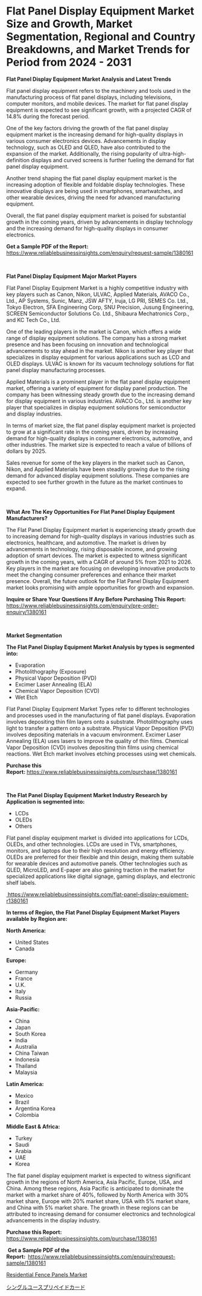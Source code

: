 <p><h1>Flat Panel Display Equipment Market Size and Growth, Market Segmentation, Regional and Country Breakdowns, and Market Trends for Period from 2024 -  2031</h1></p><p><strong>Flat Panel Display Equipment Market Analysis and Latest Trends</strong></p>
<p><p>Flat panel display equipment refers to the machinery and tools used in the manufacturing process of flat panel displays, including televisions, computer monitors, and mobile devices. The market for flat panel display equipment is expected to see significant growth, with a projected CAGR of 14.8% during the forecast period.</p><p>One of the key factors driving the growth of the flat panel display equipment market is the increasing demand for high-quality displays in various consumer electronics devices. Advancements in display technology, such as OLED and QLED, have also contributed to the expansion of the market. Additionally, the rising popularity of ultra-high-definition displays and curved screens is further fueling the demand for flat panel display equipment.</p><p>Another trend shaping the flat panel display equipment market is the increasing adoption of flexible and foldable display technologies. These innovative displays are being used in smartphones, smartwatches, and other wearable devices, driving the need for advanced manufacturing equipment.</p><p>Overall, the flat panel display equipment market is poised for substantial growth in the coming years, driven by advancements in display technology and the increasing demand for high-quality displays in consumer electronics.</p></p>
<p><strong>Get a Sample PDF of the Report:&nbsp;</strong> <a href="https://www.reliablebusinessinsights.com/enquiry/request-sample/1380161">https://www.reliablebusinessinsights.com/enquiry/request-sample/1380161</a></p>
<p>&nbsp;</p>
<p><strong>Flat Panel Display Equipment Major Market Players</strong></p>
<p><p>Flat Panel Display Equipment Market is a highly competitive industry with key players such as Canon, Nikon, ULVAC, Applied Materials, AVACO Co., Ltd., AP Systems, Sunic, Manz, JSW AFTY, Iruja, LG PRI, SEMES Co. Ltd., Tokyo Electron, SFA Engineering Corp, SNU Precision, Jusung Engineering, SCREEN Semiconductor Solutions Co. Ltd., Shibaura Mechatronics Corp., and KC Tech Co., Ltd.</p><p>One of the leading players in the market is Canon, which offers a wide range of display equipment solutions. The company has a strong market presence and has been focusing on innovation and technological advancements to stay ahead in the market. Nikon is another key player that specializes in display equipment for various applications such as LCD and OLED displays. ULVAC is known for its vacuum technology solutions for flat panel display manufacturing processes.</p><p>Applied Materials is a prominent player in the flat panel display equipment market, offering a variety of equipment for display panel production. The company has been witnessing steady growth due to the increasing demand for display equipment in various industries. AVACO Co., Ltd. is another key player that specializes in display equipment solutions for semiconductor and display industries.</p><p>In terms of market size, the flat panel display equipment market is projected to grow at a significant rate in the coming years, driven by increasing demand for high-quality displays in consumer electronics, automotive, and other industries. The market size is expected to reach a value of billions of dollars by 2025.</p><p>Sales revenue for some of the key players in the market such as Canon, Nikon, and Applied Materials have been steadily growing due to the rising demand for advanced display equipment solutions. These companies are expected to see further growth in the future as the market continues to expand.</p></p>
<p>&nbsp;</p>
<p><strong>What Are The Key Opportunities For Flat Panel Display Equipment Manufacturers?</strong></p>
<p><p>The Flat Panel Display Equipment market is experiencing steady growth due to increasing demand for high-quality displays in various industries such as electronics, healthcare, and automotive. The market is driven by advancements in technology, rising disposable income, and growing adoption of smart devices. The market is expected to witness significant growth in the coming years, with a CAGR of around 5% from 2021 to 2026. Key players in the market are focusing on developing innovative products to meet the changing consumer preferences and enhance their market presence. Overall, the future outlook for the Flat Panel Display Equipment market looks promising with ample opportunities for growth and expansion.</p></p>
<p><strong>Inquire or Share Your Questions If Any Before Purchasing This Report:</strong> <a href="https://www.reliablebusinessinsights.com/enquiry/pre-order-enquiry/1380161">https://www.reliablebusinessinsights.com/enquiry/pre-order-enquiry/1380161</a></p>
<p>&nbsp;</p>
<p><strong>Market Segmentation</strong></p>
<p><strong>The Flat Panel Display Equipment Market Analysis by types is segmented into:</strong></p>
<p><ul><li>Evaporation</li><li>Photolithography (Exposure)</li><li>Physical Vapor Deposition (PVD)</li><li>Excimer Laser Annealing (ELA)</li><li>Chemical Vapor Deposition (CVD)</li><li>Wet Etch</li></ul></p>
<p><p>Flat Panel Display Equipment Market Types refer to different technologies and processes used in the manufacturing of flat panel displays. Evaporation involves depositing thin film layers onto a substrate. Photolithography uses light to transfer a pattern onto a substrate. Physical Vapor Deposition (PVD) involves depositing materials in a vacuum environment. Excimer Laser Annealing (ELA) uses lasers to improve the quality of thin films. Chemical Vapor Deposition (CVD) involves depositing thin films using chemical reactions. Wet Etch market involves etching processes using wet chemicals.</p></p>
<p><strong>Purchase this Report:&nbsp;</strong><a href="https://www.reliablebusinessinsights.com/purchase/1380161">https://www.reliablebusinessinsights.com/purchase/1380161</a></p>
<p>&nbsp;</p>
<p><strong>The Flat Panel Display Equipment Market Industry Research by Application is segmented into:</strong></p>
<p><ul><li>LCDs</li><li>OLEDs</li><li>Others</li></ul></p>
<p><p>Flat panel display equipment market is divided into applications for LCDs, OLEDs, and other technologies. LCDs are used in TVs, smartphones, monitors, and laptops due to their high resolution and energy efficiency. OLEDs are preferred for their flexible and thin design, making them suitable for wearable devices and automotive panels. Other technologies such as QLED, MicroLED, and E-paper are also gaining traction in the market for specialized applications like digital signage, gaming displays, and electronic shelf labels.</p></p>
<p><a href="https://www.reliablebusinessinsights.com/flat-panel-display-equipment-r1380161">&nbsp;https://www.reliablebusinessinsights.com/flat-panel-display-equipment-r1380161</a></p>
<p><strong>In terms of Region, the Flat Panel Display Equipment Market Players available by Region are:</strong></p>
<p>
    <p> <strong> North America: </strong>
        <ul>
            <li>United States</li>
            <li>Canada</li>
        </ul>
        </p> 
    <p> <strong> Europe: </strong>
        <ul>
            <li>Germany</li>
            <li>France</li>
            <li>U.K.</li>
            <li>Italy</li>
            <li>Russia</li>
        </ul>
        </p> 
    <p> <strong> Asia-Pacific: </strong>
        <ul>
            <li>China</li>
            <li>Japan</li>
            <li>South Korea</li>
            <li>India</li>
            <li>Australia</li>
            <li>China Taiwan</li>
            <li>Indonesia</li>
            <li>Thailand</li>
            <li>Malaysia</li>
        </ul>
        </p> 
    <p> <strong> Latin America: </strong>
        <ul>
            <li>Mexico</li>
            <li>Brazil</li>
            <li>Argentina Korea</li>
            <li>Colombia</li>
        </ul>
        </p> 
    <p> <strong> Middle East & Africa: </strong>
        <ul>
            <li>Turkey</li>
            <li>Saudi</li>
            <li>Arabia</li>
            <li>UAE</li>
            <li>Korea</li>
        </ul>
    </p>
    </p>
<p><p>The flat panel display equipment market is expected to witness significant growth in the regions of North America, Asia Pacific, Europe, USA, and China. Among these regions, Asia Pacific is anticipated to dominate the market with a market share of 40%, followed by North America with 30% market share, Europe with 20% market share, USA with 5% market share, and China with 5% market share. The growth in these regions can be attributed to increasing demand for consumer electronics and technological advancements in the display industry.</p></p>
<p><strong>Purchase this Report: </strong><a href="https://www.reliablebusinessinsights.com/purchase/1380161">https://www.reliablebusinessinsights.com/purchase/1380161</a></p>
<p>&nbsp;<strong>Get a Sample PDF of the Report:&nbsp;&nbsp;</strong><a href="https://www.reliablebusinessinsights.com/enquiry/request-sample/1380161">https://www.reliablebusinessinsights.com/enquiry/request-sample/1380161</a></p>
<p><strong></strong></p>
<p><p><a href="https://issuu.com/reportprime-2/docs/residential-fence-panels-market-size-2030.pptx">Residential Fence Panels Market</a></p><p><a href="https://github.com/oqxogxyvqe90775/Market-Research-Report-List-2/blob/main/3734789146054.md">シングルユースプリペイドカード</a></p></p>